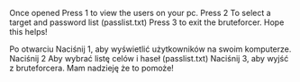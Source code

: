 Once opened
Press 1 to view the users on your pc.
Press 2 To select a target and password list (passlist.txt)
Press 3 to exit the bruteforcer.
Hope this helps!


Po otwarciu
Naciśnij 1, aby wyświetlić użytkowników na swoim komputerze.
Naciśnij 2 Aby wybrać listę celów i haseł (passlist.txt)
Naciśnij 3, aby wyjść z bruteforcera.
Mam nadzieję że to pomoże!
